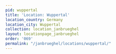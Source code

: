 ```yaml
---
pid: wuppertal
title: 'Location: Wuppertal'
location_country: Germany
location_city: Wuppertal
collection: location_janbrueghel
layout: locationpage_janbrueghel
order: '069'
permalink: "/janbrueghel/locations/wuppertal/"
---
```

